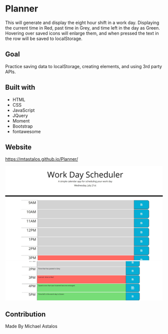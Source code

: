 # Planner
This will generate and display the eight hour shift in a work day. Displaying the current time in Red, past time in Grey, and time left in the day as Green. Hovering over saved icons will enlarge them, and when pressed the text in the row will be saved to localStorage.

## Goal
Practice saving data to localStorage, creating elements, and using 3rd party APIs.

## Built with
* HTML
* CSS
* JavaScript
* JQuery
* Moment
* Bootstrap
* fontawesome

## Website
https://mtastalos.github.io/Planner/

 ![](assets/images/website-part-1.JPG)
 ![](assets/images/website-part-2.JPG)


 ## Contribution
 Made By Michael Astalos 
